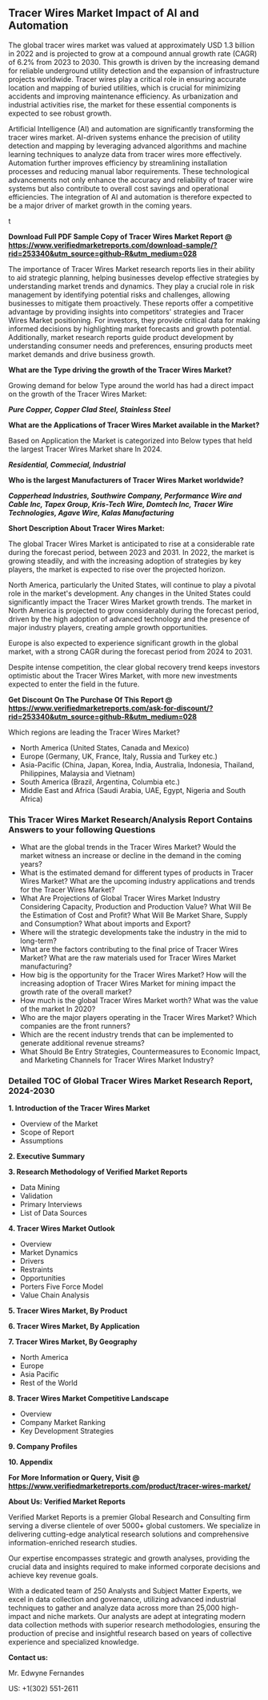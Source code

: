 <h2>Tracer Wires Market Impact of AI and Automation</h2><p>The global tracer wires market was valued at approximately USD 1.3 billion in 2022 and is projected to grow at a compound annual growth rate (CAGR) of 6.2% from 2023 to 2030. This growth is driven by the increasing demand for reliable underground utility detection and the expansion of infrastructure projects worldwide. Tracer wires play a critical role in ensuring accurate location and mapping of buried utilities, which is crucial for minimizing accidents and improving maintenance efficiency. As urbanization and industrial activities rise, the market for these essential components is expected to see robust growth.</p><p>Artificial Intelligence (AI) and automation are significantly transforming the tracer wires market. AI-driven systems enhance the precision of utility detection and mapping by leveraging advanced algorithms and machine learning techniques to analyze data from tracer wires more effectively. Automation further improves efficiency by streamlining installation processes and reducing manual labor requirements. These technological advancements not only enhance the accuracy and reliability of tracer wire systems but also contribute to overall cost savings and operational efficiencies. The integration of AI and automation is therefore expected to be a major driver of market growth in the coming years.</p>t</p><p id="" class=""><strong>Download Full PDF Sample Copy of Tracer Wires Market Report @ <a href="https://www.verifiedmarketreports.com/download-sample/?rid=253340&utm_source=github-R&utm_medium=028" target="_blank">https://www.verifiedmarketreports.com/download-sample/?rid=253340&utm_source=github-R&utm_medium=028</a></strong></p><p>The importance of&nbsp;Tracer Wires Market research reports lies in their ability to aid strategic planning, helping businesses develop effective strategies by understanding market trends and dynamics. They play a crucial role in risk management by identifying potential risks and challenges, allowing businesses to mitigate them proactively. These reports offer a competitive advantage by providing insights into competitors' strategies and Tracer Wires Market positioning. For investors, they provide critical data for making informed decisions by highlighting market forecasts and growth potential. Additionally, market research reports guide product development by understanding consumer needs and preferences, ensuring products meet market demands and drive business growth.</p><p><strong>What are the&nbsp;Type driving the growth of the Tracer Wires Market?</strong></p><p id="" class="">Growing demand for below Type around the world has had a direct impact on the growth of the Tracer Wires Market:</p><em><strong>Pure Copper, Copper Clad Steel, Stainless Steel</strong></em></p><strong>What are the&nbsp;Applications&nbsp;of Tracer Wires Market available in the Market?</strong></p><p id="" class="">Based on Application the Market is categorized into Below types that held the largest Tracer Wires Market share In 2024.</p><em><strong>Residential, Commecial, Industrial</strong></em></p><strong>Who is the largest Manufacturers of Tracer Wires Market worldwide?</strong></p><p><em><strong>Copperhead Industries, Southwire Company, Performance Wire and Cable Inc, Tapex Group, Kris-Tech Wire, Domtech Inc, Tracer Wire Technologies, Agave Wire, Kalas Manufacturing</strong></em></p><p id="" class=""><strong>Short Description About Tracer Wires Market:</strong></p><p>The global Tracer Wires Market is anticipated to rise at a considerable rate during the forecast period, between 2023 and 2031. In 2022, the market is growing steadily, and with the increasing adoption of strategies by key players, the market is expected to rise over the projected horizon.</p><p>North America, particularly the United States, will continue to play a pivotal role in the market's development. Any changes in the United States could significantly impact the Tracer Wires Market growth trends. The market in North America is projected to grow considerably during the forecast period, driven by the high adoption of advanced technology and the presence of major industry players, creating ample growth opportunities.</p><p>Europe is also expected to experience significant growth in the global market, with a strong CAGR during the forecast period from 2024 to 2031.</p><p>Despite intense competition, the clear global recovery trend keeps investors optimistic about the Tracer Wires Market, with more new investments expected to enter the field in the future.</p><p id="" class=""><strong>Get Discount On The Purchase Of This Report @ <a href="https://www.verifiedmarketreports.com/ask-for-discount/?rid=253340&utm_source=github-R&utm_medium=028" target="_blank">https://www.verifiedmarketreports.com/ask-for-discount/?rid=253340&utm_source=github-R&utm_medium=028</a></strong></p>Which regions are leading the Tracer Wires Market?</p><ul><li>North America (United States, Canada and Mexico)</li><li>Europe (Germany, UK, France, Italy, Russia and Turkey etc.)</li><li>Asia-Pacific (China, Japan, Korea, India, Australia, Indonesia, Thailand, Philippines, Malaysia and Vietnam)</li><li>South America (Brazil, Argentina, Columbia etc.)</li><li>Middle East and Africa (Saudi Arabia, UAE, Egypt, Nigeria and South Africa)</li></ul><h3 id="" class="">This Tracer Wires Market Research/Analysis Report Contains Answers to your following Questions</h3><ul><li>What are the global trends in the Tracer Wires Market? Would the market witness an increase or decline in the demand in the coming years?</li><li>What is the estimated demand for different types of products in Tracer Wires Market? What are the upcoming industry applications and trends for the Tracer Wires Market?</li><li>What Are Projections of Global Tracer Wires Market Industry Considering Capacity, Production and Production Value? What Will Be the Estimation of Cost and Profit? What Will Be Market Share, Supply and Consumption? What about imports and Export?</li><li>Where will the strategic developments take the industry in the mid to long-term?</li><li>What are the factors contributing to the final price of Tracer Wires Market? What are the raw materials used for Tracer Wires Market manufacturing?</li><li>How big is the opportunity for the Tracer Wires Market? How will the increasing adoption of Tracer Wires Market for mining impact the growth rate of the overall market?</li><li>How much is the global Tracer Wires Market worth? What was the value of the market In 2020?</li><li>Who are the major players operating in the Tracer Wires Market? Which companies are the front runners?</li><li>Which are the recent industry trends that can be implemented to generate additional revenue streams?</li><li>What Should Be Entry Strategies, Countermeasures to Economic Impact, and Marketing Channels for Tracer Wires Market Industry?</li></ul><h3 id="" class="">Detailed TOC of Global Tracer Wires Market Research Report, 2024-2030</h3><p id="" class=""><strong>1. Introduction of the Tracer Wires Market</strong></p><ul><li>Overview of the Market</li><li>Scope of Report</li><li>Assumptions</li></ul><p id="" class=""><strong>2. Executive Summary</strong></p><p id="" class=""><strong>3. Research Methodology of Verified Market Reports</strong></p><ul><li>Data Mining</li><li>Validation</li><li>Primary Interviews</li><li>List of Data Sources</li></ul><p id="" class=""><strong>4. Tracer Wires Market Outlook</strong></p><ul><li>Overview</li><li>Market Dynamics</li><li>Drivers</li><li>Restraints</li><li>Opportunities</li><li>Porters Five Force Model</li><li>Value Chain Analysis</li></ul><p id="" class=""><strong>5. Tracer Wires Market, By Product</strong></p><p id="" class=""><strong>6. Tracer Wires Market, By Application</strong></p><p id="" class=""><strong>7. Tracer Wires Market, By Geography</strong></p><ul><li>North America</li><li>Europe</li><li>Asia Pacific</li><li>Rest of the World</li></ul><p id="" class=""><strong>8. Tracer Wires Market Competitive Landscape</strong></p><ul><li>Overview</li><li>Company Market Ranking</li><li>Key Development Strategies</li></ul><p id="" class=""><strong>9. Company Profiles</strong></p><p id="" class=""><strong>10. Appendix</strong></p><p id="" class=""><strong>For More Information or Query, Visit @ <a href="https://www.verifiedmarketreports.com/product/tracer-wires-market/" target="_blank">https://www.verifiedmarketreports.com/product/tracer-wires-market/</a></strong></p><p id="" class=""><strong>About Us: Verified Market Reports</strong></p><p id="" class="">Verified Market Reports is a premier Global Research and Consulting firm serving a diverse clientele of over 5000+ global customers. We specialize in delivering cutting-edge analytical research solutions and comprehensive information-enriched research studies.</p><p id="" class="">Our expertise encompasses strategic and growth analyses, providing the crucial data and insights required to make informed corporate decisions and achieve key revenue goals.</p><p id="" class="">With a dedicated team of 250 Analysts and Subject Matter Experts, we excel in data collection and governance, utilizing advanced industrial techniques to gather and analyze data across more than 25,000 high-impact and niche markets. Our analysts are adept at integrating modern data collection methods with superior research methodologies, ensuring the production of precise and insightful research based on years of collective experience and specialized knowledge.</p><p id="" class=""><strong>Contact us:</strong></p><p id="" class="">Mr. Edwyne Fernandes</p><p id="" class="">US: +1(302) 551-2611</p>